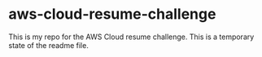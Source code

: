 # aws-cloud-resume-challenge
This is my repo for the AWS Cloud resume challenge.
This is a temporary state of the readme file.
